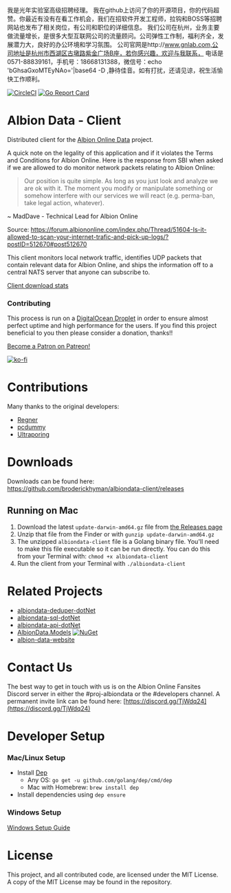 我是光年实验室高级招聘经理。
我在github上访问了你的开源项目，你的代码超赞。你最近有没有在看工作机会，我们在招软件开发工程师，拉钩和BOSS等招聘网站也发布了相关岗位，有公司和职位的详细信息。
我们公司在杭州，业务主要做流量增长，是很多大型互联网公司的流量顾问。公司弹性工作制，福利齐全，发展潜力大，良好的办公环境和学习氛围。
公司官网是http://www.gnlab.com,公司地址是杭州市西湖区古墩路紫金广场B座，若你感兴趣，欢迎与我联系，
电话是0571-88839161，手机号：18668131388，微信号：echo 'bGhsaGxoMTEyNAo='|base64 -D ,静待佳音。如有打扰，还请见谅，祝生活愉快工作顺利。

[![CircleCI](https://circleci.com/gh/broderickhyman/albiondata-client/tree/master.svg?style=svg)](https://circleci.com/gh/broderickhyman/albiondata-client/tree/master) [![Go Report Card](https://goreportcard.com/badge/github.com/broderickhyman/albiondata-client)](https://goreportcard.com/report/github.com/broderickhyman/albiondata-client)

# Albion Data - Client
Distributed client for the [Albion Online Data](https://www.albion-online-data.com/)
project.

A quick note on the legality of this application and if it
violates the Terms and Conditions for Albion Online. Here is
the response from SBI when asked if we are allowed to do
monitor network packets relating to Albion Online:
> Our position is quite simple. As long as you just look and
analyze we are ok with it. The moment you modify or manipulate
something or somehow interfere with our services we will react
(e.g. perma-ban, take legal action, whatever).

~ MadDave - Technical Lead for Albion Online

Source: https://forum.albiononline.com/index.php/Thread/51604-Is-it-allowed-to-scan-your-internet-trafic-and-pick-up-logs/?postID=512670#post512670

This client monitors local network traffic, identifies UDP packets
that contain relevant data for Albion Online, and ships the information
off to a central NATS server that anyone can subscribe to.

[Client download stats](https://www.somsubhra.com/github-release-stats/?username=broderickhyman&repository=albiondata-client)

### Contributing
This process is run on a [DigitalOcean Droplet](https://www.digitalocean.com) in order to ensure almost perfect uptime and high performance for the users. If you find this project beneficial to you then please consider a donation, thanks!!

[Become a Patron on Patreon!](https://www.patreon.com/bePatron?u=10422119)

[![ko-fi](https://www.ko-fi.com/img/donate_sm.png)](https://ko-fi.com/E1E5K69V)

# Contributions
Many thanks to the original developers:
- [Regner](https://github.com/Regner)
- [pcdummy](https://github.com/pcdummy)
- [Ultraporing](https://github.com/Ultraporing)

# Downloads
Downloads can be found here: https://github.com/broderickhyman/albiondata-client/releases

## Running on Mac

1. Download the latest `update-darwin-amd64.gz` file from [the Releases page](https://github.com/broderickhyman/albiondata-client/releases)
2. Unzip that file from the Finder or with `gunzip update-darwin-amd64.gz`
3. The unzipped `albiondata-client` file is a Golang binary file. You'll need to make this file executable so it can be run directly. You can do this from your Terminal with: `chmod +x albiondata-client`
4. Run the client from your Terminal with `./albiondata-client`

# Related Projects
- [albiondata-deduper-dotNet](https://github.com/BroderickHyman/albiondata-deduper-dotNet)
- [albiondata-sql-dotNet](https://github.com/BroderickHyman/albiondata-sql-dotNet)
- [albiondata-api-dotNet](https://github.com/BroderickHyman/albiondata-api-dotNet)
- [AlbionData.Models](https://github.com/broderickhyman/albiondata-models-dotNet) [![NuGet](https://img.shields.io/nuget/v/AlbionData.Models.svg)](https://www.nuget.org/packages/AlbionData.Models/)
- [albion-data-website](https://github.com/broderickhyman/albion-data-website)

# Contact Us
The best way to get in touch with us is on the Albion Online Fansites Discord server in either the #proj-albiondata or the #developers channel. A permanent invite link can be found here: [https://discord.gg/TjWdq24](https://discord.gg/TjWdq24)

# Developer Setup
### Mac/Linux Setup
- Install [Dep](https://github.com/golang/dep)
  - Any OS: `go get -u github.com/golang/dep/cmd/dep`
  - Mac with Homebrew: `brew install dep`
- Install dependencies using `dep ensure`

### Windows Setup
[Windows Setup Guide](https://github.com/broderickhyman/albiondata-client/wiki/Building-in-Windows)

# License
This project, and all contributed code, are licensed under the MIT
License. A copy of the MIT License may be found in the repository.
